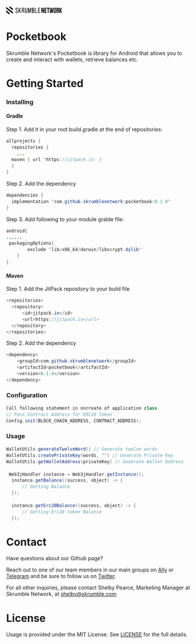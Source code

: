 <img src="https://raw.githubusercontent.com/skrumblenetwork/cerebro/master/img/SKM_Logo_black.png" width="30%" height="30%">

# Pocketbook

Skrumble Network's Pocketbook is library for Android that allows you to create and interact with wallets, retrieve balances etc.

# Getting Started
### Installing

#### Gradle
Step 1. Add it in your root build.gradle at the end of repositories:
```java
allprojects {
  repositories {
    ...
  maven { url 'https://jitpack.io' }
  }
}
```

Step 2. Add the dependency
```java
dependencies {
  implementation 'com.github.skrumblenetwork:pocketbook:0.1.0'
}
```
Step 3. Add following to your module gralde file:
```java
android{
......
 packagingOptions{
        exclude 'lib/x86_64/darwin/libscrypt.dylib'
    }
}
```

#### Maven

Step 1. Add the JitPack repository to your build file
```java
<repositories>
  <repository>
      <id>jitpack.io</id>
      <url>https://jitpack.io</url>
  </repository>
</repositories>
```

Step 2. Add the dependency
```java
<dependency>
    <groupId>com.github.skrumblenetwork</groupId>
    <artifactId>pocketbook</artifactId>
    <version>0.1.0</version>
</dependency>
```

### Configuration

```java
Call following statement in oncreate of application class
// Pass Contract Address for ERC20 Token
Config.init(BLOCK_CHAIN_ADDRESS, CONTRACT_ADDRESS);
```

### Usage

```java
WalletUtils.generateTwelveWord() // Generate twelve words
WalletUtils.createPrivateKey(words, "") // Generate Private Key
WalletUtils.getWalletAddress(privateKey) // Generate Wallet Address

 Web3jHandler instance = Web3jHandler.getInstance();
  instance.getBalance((success, object) -> {
      // Getting Balance     
  });
    
  instance.getErc20Balance((success, object) -> {
      // Getting Erc20 token Balance     
  });

```

# Contact

Have questions about our Github page?

Reach out to one of our team members in our main groups on [Ally](https://getally.io/c/) or [Telegram](https://t.me/skrumble) and be sure to follow us on [Twitter](https://twitter.com/SkrumbleNetwork).

For all other inquiries, please contact Shelby Pearce, Marketing Manager at Skrumble Network, at shelby@skrumble.com

# License

Usage is provided under the MIT License. See [LICENSE](./master/LICENSE) for the full details.
